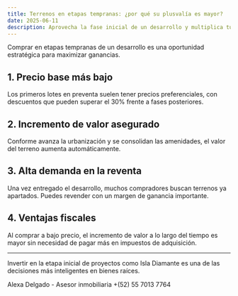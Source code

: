 ```yaml
---
title: Terrenos en etapas tempranas: ¿por qué su plusvalía es mayor?
date: 2025-06-11
description: Aprovecha la fase inicial de un desarrollo y multiplica tu inversión desde el inicio.
---
```


Comprar en etapas tempranas de un desarrollo es una oportunidad estratégica para maximizar ganancias.

## 1. Precio base más bajo

Los primeros lotes en preventa suelen tener precios preferenciales, con descuentos que pueden superar el 30% frente a fases posteriores.

## 2. Incremento de valor asegurado

Conforme avanza la urbanización y se consolidan las amenidades, el valor del terreno aumenta automáticamente.

## 3. Alta demanda en la reventa

Una vez entregado el desarrollo, muchos compradores buscan terrenos ya apartados. Puedes revender con un margen de ganancia importante.

## 4. Ventajas fiscales

Al comprar a bajo precio, el incremento de valor a lo largo del tiempo es mayor sin necesidad de pagar más en impuestos de adquisición.

---

Invertir en la etapa inicial de proyectos como Isla Diamante es una de las decisiones más inteligentes en bienes raíces.

Alexa Delgado - Asesor inmobiliaria 
+(52) 55 7013 7764